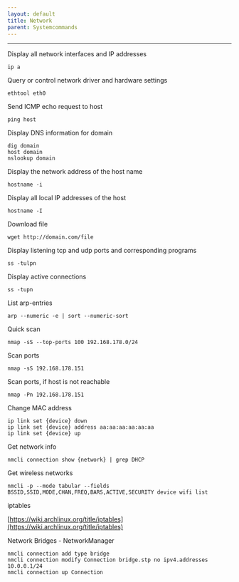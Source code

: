 ```yaml
---
layout: default
title: Network
parent: Systemcommands
---
```


______________________________________________________________________

Display all network interfaces and IP addresses

`ip a`

Query or control network driver and hardware settings

`ethtool eth0`

Send ICMP echo request to host

`ping host`

Display DNS information for domain

```
dig domain
host domain
nslookup domain
```

Display the network address of the host name

`hostname -i`

Display all local IP addresses of the host

`hostname -I`

Download file

`wget http://domain.com/file`

Display listening tcp and udp ports and corresponding programs

`ss -tulpn`

Display active connections

`ss -tupn`

List arp-entries

`arp --numeric -e | sort --numeric-sort`

Quick scan

`nmap -sS --top-ports 100 192.168.178.0/24`

Scan ports

`nmap -sS 192.168.178.151`

Scan ports, if host is not reachable

`nmap -Pn 192.168.178.151`

Change MAC address

```
ip link set {device} down
ip link set {device} address aa:aa:aa:aa:aa:aa
ip link set {device} up
```

Get network info

`nmcli connection show {network} | grep DHCP`

Get wireless networks

```
nmcli -p --mode tabular --fields BSSID,SSID,MODE,CHAN,FREQ,BARS,ACTIVE,SECURITY device wifi list
```

iptables

[https://wiki.archlinux.org/title/iptables](https://wiki.archlinux.org/title/iptables)

Network Bridges - NetworkManager

```
nmcli connection add type bridge
nmcli connection modify Connection bridge.stp no ipv4.addresses 10.0.0.1/24
nmcli connection up Connection
```
